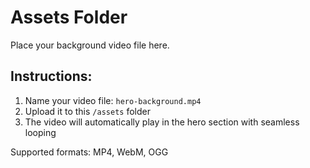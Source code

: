 # Assets Folder

Place your background video file here.

## Instructions:
1. Name your video file: `hero-background.mp4`
2. Upload it to this `/assets` folder
3. The video will automatically play in the hero section with seamless looping

Supported formats: MP4, WebM, OGG
